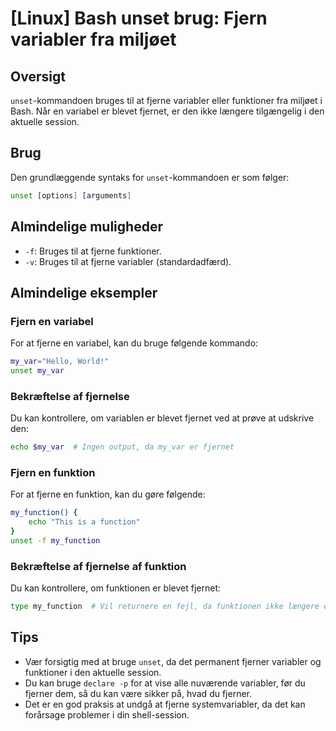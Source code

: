 # [Linux] Bash unset brug: Fjern variabler fra miljøet

## Oversigt
`unset`-kommandoen bruges til at fjerne variabler eller funktioner fra miljøet i Bash. Når en variabel er blevet fjernet, er den ikke længere tilgængelig i den aktuelle session.

## Brug
Den grundlæggende syntaks for `unset`-kommandoen er som følger:

```bash
unset [options] [arguments]
```

## Almindelige muligheder
- `-f`: Bruges til at fjerne funktioner.
- `-v`: Bruges til at fjerne variabler (standardadfærd).
  
## Almindelige eksempler

### Fjern en variabel
For at fjerne en variabel, kan du bruge følgende kommando:

```bash
my_var="Hello, World!"
unset my_var
```

### Bekræftelse af fjernelse
Du kan kontrollere, om variablen er blevet fjernet ved at prøve at udskrive den:

```bash
echo $my_var  # Ingen output, da my_var er fjernet
```

### Fjern en funktion
For at fjerne en funktion, kan du gøre følgende:

```bash
my_function() {
    echo "This is a function"
}
unset -f my_function
```

### Bekræftelse af fjernelse af funktion
Du kan kontrollere, om funktionen er blevet fjernet:

```bash
type my_function  # Vil returnere en fejl, da funktionen ikke længere eksisterer
```

## Tips
- Vær forsigtig med at bruge `unset`, da det permanent fjerner variabler og funktioner i den aktuelle session.
- Du kan bruge `declare -p` for at vise alle nuværende variabler, før du fjerner dem, så du kan være sikker på, hvad du fjerner.
- Det er en god praksis at undgå at fjerne systemvariabler, da det kan forårsage problemer i din shell-session.